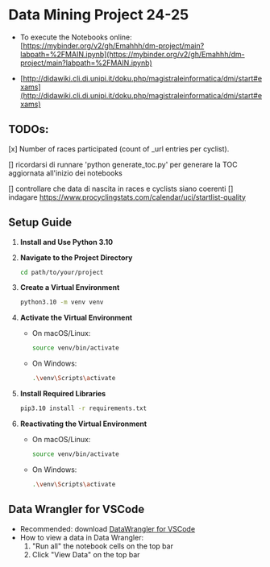 # Data Mining Project 24-25

- To execute the Notebooks online: [https://mybinder.org/v2/gh/Emahhh/dm-project/main?labpath=%2FMAIN.ipynb](https://mybinder.org/v2/gh/Emahhh/dm-project/main?labpath=%2FMAIN.ipynb)

-  [http://didawiki.cli.di.unipi.it/doku.php/magistraleinformatica/dmi/start#exams](http://didawiki.cli.di.unipi.it/doku.php/magistraleinformatica/dmi/start#exams)


## TODOs:

[x] Number of races participated (count of _url entries per cyclist).

[] ricordarsi di runnare 'python generate_toc.py' per generare la TOC aggiornata all'inizio dei notebooks

[] controllare che data di nascita in races e cyclists siano coerenti
[] indagare https://www.procyclingstats.com/calendar/uci/startlist-quality






## Setup Guide

1. **Install and Use Python 3.10**

2. **Navigate to the Project Directory**
   ```sh
   cd path/to/your/project
   ```


3. **Create a Virtual Environment**
   ```sh
   python3.10 -m venv venv
   ```

4. **Activate the Virtual Environment**
   - On macOS/Linux:
     ```sh
     source venv/bin/activate
     ```
   - On Windows:
     ```sh
     .\venv\Scripts\activate
     ```

5. **Install Required Libraries**
   ```sh
   pip3.10 install -r requirements.txt
   ```

6. **Reactivating the Virtual Environment**
   - On macOS/Linux:
     ```sh
     source venv/bin/activate
     ```
   - On Windows:
     ```sh
     .\venv\Scripts\activate
     ```


## Data Wrangler for VSCode
- Recommended: download [DataWrangler for VSCode](vscode:extension/ms-toolsai.datawrangler)
- How to view a data in Data Wrangler:
  1. "Run all" the notebook cells on the top bar
  2. Click "View Data" on the top bar
   